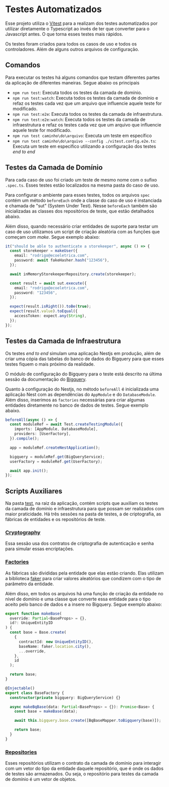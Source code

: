 # Testes Automatizados

Esse projeto utiliza o [Vitest](https://vitest.dev/) para a realizam dos testes automatizados por utilizar diretamente o Typescript ao invés de ter que converter para o Javascript antes. O que torna esses testes mais rápidos.

Os testes foram criados para todos os casos de uso e todos os controladores. Além de alguns outros arquivos de configuração.

## Comandos

Para executar os testes há alguns comandos que testam diferentes partes da aplicação de diferentes maneiras. Segue abaixo os principais

- `npm run test`: Executa todos os testes da camada de domínio.
- `npm run test:watch`: Executa todos os testes da camada de domínio e refaz os testes cada vez que um arquivo que influencie aquele teste for modificado.
- `npm run test:e2e`: Executa todos os testes da camada de infraestrutura.
- `npm run test:e2e:watch`: Executa todos os testes da camada de infraestrutura e refaz os testes cada vez que um arquivo que influencie aquele teste for modificado.
- `npm run test caminho\do\arquivo`: Executa um teste em específico
- `npm run test caminho\do\arquivo --config ./vitest.config.e2e.ts`: Executa um teste em específico utilizando a configuração dos testes _end to end_

## Testes da Camada de Domínio

Para cada caso de uso foi criado um teste de mesmo nome com o sufixo `.spec.ts`. Esses testes estão localizados na mesma pasta do caso de uso.

Para configurar o ambiente para esses testes, todos os arquivos `spec` contém um método `beforeEach` onde a classe do caso de uso é instanciada e chamada de "sut" (System Under Test). Nesse `beforeEach` também são inicializadas as classes dos repositórios de teste, que estão detalhados abaixo.

Além disso, quando necessário criar entidades de suporte para testar um caso de uso utilizamos um script de criação aleatória com as funções que começam com _make_. Segue exemplo abaixo:

```typescript
it("should be able to authenticate a storekeeper", async () => {
  const storekeeper = makeUser({
    email: "rodrigo@ecoeletrica.com",
    password: await fakeHasher.hash("123456"),
  });

  await inMemoryStorekeeperRepository.create(storekeeper);

  const result = await sut.execute({
    email: "rodrigo@ecoeletrica.com",
    password: "123456",
  });

  expect(result.isRight()).toBe(true);
  expect(result.value).toEqual({
    accessToken: expect.any(String),
  });
});
```

## Testes da Camada de Infraestrutura

Os testes _end to end_ simulam uma aplicação Nestjs em produção, além de criar uma cópia das tabelas do banco de dados do Bigquery para que esses testes fiquem o mais próximo da realidade.

O módulo de configuração do Bigquery para o teste está descrito na última sessão da documentação do [Bigquery](../documentation/bigquery-query-builder.md).

Quanto à configuração do Nestjs, no método `beforeAll` é inicializada uma aplicação Nest com as dependências do `AppModule` e do `DatabaseModule`. Além disso, inserimos as `factories` necessárias para criar algumas entidades diretamente no banco de dados de testes. Segue exemplo abaixo.

```typescript
beforeAll(async () => {
  const moduleRef = await Test.createTestingModule({
    imports: [AppModule, DatabaseModule],
    providers: [UserFactory],
  }).compile();

  app = moduleRef.createNestApplication();

  bigquery = moduleRef.get(BigQueryService);
  userFactory = moduleRef.get(UserFactory);

  await app.init();
});
```

## Scripts Auxiliares

Na pasta [test](../test), na raiz da aplicação, contém scripts que auxiliam os testes da camada de domínio e infraestrutura para que possam ser realizados com maior praticidade. Há três sessões na pasta de testes, a de criptografia, as fábricas de entidades e os repositórios de teste.

### [Cryptography](../test/cryptography)

Essa sessão usa dos contratos de criptografia de autenticação e senha para simular essas encriptações.

### [Factories](../test/factories)

As fábricas são divididas pela entidade que elas estão criando. Elas utilizam a biblioteca [faker](https://fakerjs.dev/) para criar valores aleatórios que condizem com o tipo de parâmetro da entidade.

Além disso, em todos os arquivos há uma função de criação da entidade no nível de domínio e uma classe que converte essa entidade para o tipo aceito pelo banco de dados e a insere no Bigquery. Segue exemplo abaixo:

```typescript
export function makeBase(
  override: Partial<BaseProps> = {},
  id?: UniqueEntityID
) {
  const base = Base.create(
    {
      contractId: new UniqueEntityID(),
      baseName: faker.location.city(),
      ...override,
    },
    id
  );

  return base;
}

@Injectable()
export class BaseFactory {
  constructor(private bigquery: BigQueryService) {}

  async makeBqBase(data: Partial<BaseProps> = {}): Promise<Base> {
    const base = makeBase(data);

    await this.bigquery.base.create([BqBaseMapper.toBigquery(base)]);

    return base;
  }
}
```

### [Repositories](../test/repositories/)

Esses repositórios utilizam o contrato da camada de domínio para interagir com um vetor do tipo da entidade daquele repositório, que é onde os dados de testes são armazenados. Ou seja, o repositório para testes da camada de domínio é um vetor de objetos.

